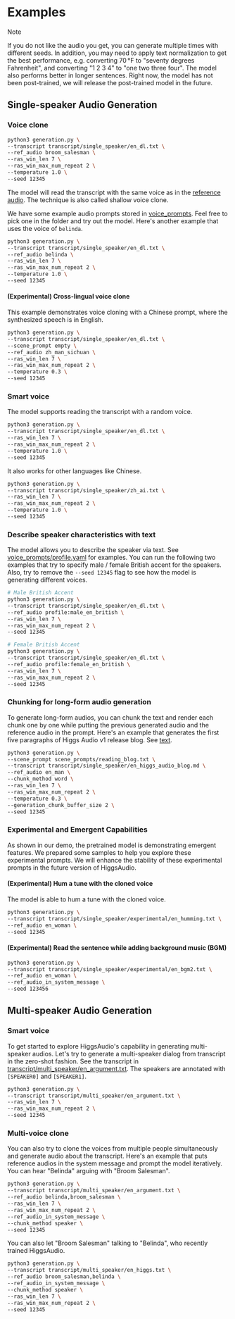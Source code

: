# Examples

> [!NOTE]  
> If you do not like the audio you get, you can generate multiple times with different seeds. In addition, you may need to apply text normalization to get the best performance, e.g. converting 70 °F to "seventy degrees Fahrenheit", and converting "1 2 3 4" to "one two three four". The model also performs better in longer sentences. Right now, the model has not been post-trained, we will release the post-trained model in the future.

## Single-speaker Audio Generation

### Voice clone

```bash
python3 generation.py \
--transcript transcript/single_speaker/en_dl.txt \
--ref_audio broom_salesman \
--ras_win_len 7 \
--ras_win_max_num_repeat 2 \
--temperature 1.0 \
--seed 12345
```

The model will read the transcript with the same voice as in the [reference audio](./voice_prompts/broom_salesman.wav). The technique is also called shallow voice clone.

We have some example audio prompts stored in [voice_prompts](voice_prompts). Feel free to pick one in the folder and try out the model. Here's another example that uses the voice of `belinda`.

```bash
python3 generation.py \
--transcript transcript/single_speaker/en_dl.txt \
--ref_audio belinda \
--ras_win_len 7 \
--ras_win_max_num_repeat 2 \
--temperature 1.0 \
--seed 12345
```

#### (Experimental) Cross-lingual voice clone

This example demonstrates voice cloning with a Chinese prompt, where the synthesized speech is in English.

```bash
python3 generation.py \
--transcript transcript/single_speaker/en_dl.txt \
--scene_prompt empty \
--ref_audio zh_man_sichuan \
--ras_win_len 7 \
--ras_win_max_num_repeat 2 \
--temperature 0.3 \
--seed 12345
```

### Smart voice

The model supports reading the transcript with a random voice.

```bash
python3 generation.py \
--transcript transcript/single_speaker/en_dl.txt \
--ras_win_len 7 \
--ras_win_max_num_repeat 2 \
--temperature 1.0 \
--seed 12345
```

It also works for other languages like Chinese.

```bash
python3 generation.py \
--transcript transcript/single_speaker/zh_ai.txt \
--ras_win_len 7 \
--ras_win_max_num_repeat 2 \
--temperature 1.0 \
--seed 12345
```

### Describe speaker characteristics with text

The model allows you to describe the speaker via text. See [voice_prompts/profile.yaml](voice_prompts/profile.yaml) for examples. You can run the following two examples that try to specify male / female British accent for the speakers. Also, try to remove the `--seed 12345` flag to see how the model is generating different voices.

```bash
# Male British Accent
python3 generation.py \
--transcript transcript/single_speaker/en_dl.txt \
--ref_audio profile:male_en_british \
--ras_win_len 7 \
--ras_win_max_num_repeat 2 \
--seed 12345

# Female British Accent
python3 generation.py \
--transcript transcript/single_speaker/en_dl.txt \
--ref_audio profile:female_en_british \
--ras_win_len 7 \
--ras_win_max_num_repeat 2 \
--seed 12345
```

### Chunking for long-form audio generation

To generate long-form audios, you can chunk the text and render each chunk one by one while putting the previous generated audio and the reference audio in the prompt. Here's an example that generates the first five paragraphs of Higgs Audio v1 release blog. See [text](./transcript/single_speaker/en_higgs_audio_blog.md).

```bash
python3 generation.py \
--scene_prompt scene_prompts/reading_blog.txt \
--transcript transcript/single_speaker/en_higgs_audio_blog.md \
--ref_audio en_man \
--chunk_method word \
--ras_win_len 7 \
--ras_win_max_num_repeat 2 \
--temperature 0.3 \
--generation_chunk_buffer_size 2 \
--seed 12345
```

### Experimental and Emergent Capabilities

As shown in our demo, the pretrained model is demonstrating emergent features. We prepared some samples to help you explore these experimental prompts. We will enhance the stability of these experimental prompts in the future version of HiggsAudio.

#### (Experimental) Hum a tune with the cloned voice
The model is able to hum a tune with the cloned voice.

```bash
python3 generation.py \
--transcript transcript/single_speaker/experimental/en_humming.txt \
--ref_audio en_woman \
--seed 12345
```

#### (Experimental) Read the sentence while adding background music (BGM)

```bash
python3 generation.py \
--transcript transcript/single_speaker/experimental/en_bgm2.txt \
--ref_audio en_woman \
--ref_audio_in_system_message \
--seed 123456
```

## Multi-speaker Audio Generation


### Smart voice

To get started to explore HiggsAudio's capability in generating multi-speaker audios. Let's try to generate a multi-speaker dialog from transcript in the zero-shot fashion. See the transcript in [transcript/multi_speaker/en_argument.txt](transcript/multi_speaker/en_argument.txt). The speakers are annotated with `[SPEAKER0]` and `[SPEAKER1]`.

```bash
python3 generation.py \
--transcript transcript/multi_speaker/en_argument.txt \
--ras_win_len 7 \
--ras_win_max_num_repeat 2 \
--seed 12345
```

### Multi-voice clone
You can also try to clone the voices from multiple people simultaneously and generate audio about the transcript. Here's an example that puts reference audios in the system message and prompt the model iteratively. You can hear "Belinda" arguing with "Broom Salesman".

```bash
python3 generation.py \
--transcript transcript/multi_speaker/en_argument.txt \
--ref_audio belinda,broom_salesman \
--ras_win_len 7 \
--ras_win_max_num_repeat 2 \
--ref_audio_in_system_message \
--chunk_method speaker \
--seed 12345
```

You can also let "Broom Salesman" talking to "Belinda", who recently trained HiggsAudio.

```bash
python3 generation.py \
--transcript transcript/multi_speaker/en_higgs.txt \
--ref_audio broom_salesman,belinda \
--ref_audio_in_system_message \
--chunk_method speaker \
--ras_win_len 7 \
--ras_win_max_num_repeat 2 \
--seed 12345
```
